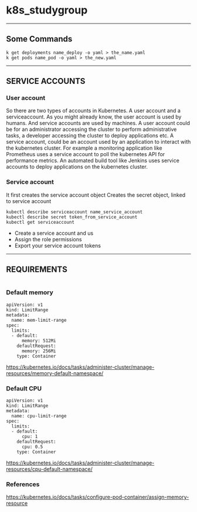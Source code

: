 # k8s_studygroup
***
## Some Commands
```
k get deployments name_deploy -o yaml > the_name.yaml
k get pods name_pod -o yaml > the_new.yaml
```
***
## SERVICE ACCOUNTS
### User account
So there are two types of accounts in Kubernetes. A user account and a serviceaccount. 
As you might already know, the user account is used by humans. And service accounts are used by machines. 
A user account could be for an administrator accessing the cluster to perform administrative tasks, a developer accessing the cluster to deploy applications etc. 
A service account, could be an account used by an application to interact with the kubernetes cluster. 
For example a monitoring application like Prometheus uses a service account to poll the kubernetes API for performance metrics. 
An automated build tool like Jenkins uses service accounts to deploy applications on the kubernetes cluster.

### Service account
It first creates the service account object
Creates the secret object, linked to service account
```
kubectl describe serviceaccount name_service_account
kubectl describe secret token_from_service_account
kubectl get serviceaccount
```
- Create a service account and us
- Assign the role permissions
- Export your service account tokens
***
## REQUIREMENTS
```

```
### Default memory

```
apiVersion: v1
kind: LimitRange
metadata:
  name: mem-limit-range
spec:
  limits:
  - default:
      memory: 512Mi
    defaultRequest:
      memory: 256Mi
    type: Container
  ```
  https://kubernetes.io/docs/tasks/administer-cluster/manage-resources/memory-default-namespace/ 

### Default CPU

```
apiVersion: v1
kind: LimitRange
metadata:
  name: cpu-limit-range
spec:
  limits:
  - default:
      cpu: 1
    defaultRequest:
      cpu: 0.5
    type: Container
```    
https://kubernetes.io/docs/tasks/administer-cluster/manage-resources/cpu-default-namespace/

### References
https://kubernetes.io/docs/tasks/configure-pod-container/assign-memory-resource

